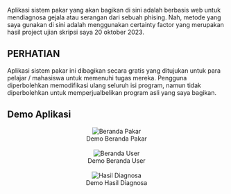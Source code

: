 Aplikasi sistem pakar yang akan bagikan di sini adalah berbasis web untuk mendiagnosa gejala atau serangan dari sebuah phising. Nah, metode yang saya gunakan di sini adalah menggunakan certainty factor yang merupakan hasil project ujian skripsi saya 20 oktober 2023.
## PERHATIAN
Aplikasi sistem pakar ini dibagikan secara gratis yang ditujukan untuk para pelajar / mahasiswa untuk memenuhi tugas mereka. Pengguna diperbolehkan memodifikasi ulang seluruh isi program, namun tidak diperbolehkan untuk memperjualbelikan program asli yang saya bagikan.
## Demo Aplikasi
<div align="center">
  
![Beranda Pakar](https://i.ibb.co/JW1S08x/Beranda-Pakar.png)
<br/>
Demo Beranda Pakar
<br/>
<br/>
![Beranda User](https://i.ibb.co/RD5tCG5/Beranda-User.png)
<br/>
Demo Beranda User
<br/>
<br/>
![Hasil Diagnosa](https://i.ibb.co/8mr8s1q/Hasil-Diagnosa.png)
<br/>
Demo Hasil Diagnosa
</div>
